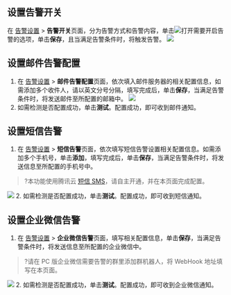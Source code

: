 ## 设置告警开关
在 [告警设置](https://console.cloud.tencent.com/dsaudit/alarm) > **告警开关**页面，分为告警方式和告警内容，单击![](https://qcloudimg.tencent-cloud.cn/raw/bbf5f1acff38eab9f0a0e37b292d1bde.png)打开需要开启告警的选项，单击**保存**，且当满足告警条件时，将触发告警。
![](https://qcloudimg.tencent-cloud.cn/raw/dd6f27fd29b3d8d9a0c37d74cb3febd3.png)
## 设置邮件告警配置
1. 在 [告警设置](https://console.cloud.tencent.com/dsaudit/alarm) > **邮件告警配置**页面，依次填入邮件服务器的相关配置信息，如需添加多个收件人，请以英文分号分隔，填写完成后，单击**保存**，当满足告警条件时，将发送邮件至所配置的邮箱中。
![](https://qcloudimg.tencent-cloud.cn/raw/8fbf28be7f6a2b2c31e00557f1676584.png)
2. 如需检测是否配置成功，单击**测试**。配置成功，即可收到邮件通知。

## 设置短信告警
1. 在 [告警设置](https://console.cloud.tencent.com/dsaudit/alarm) > **短信告警**页面，依次填写短信告警设置相关配置信息。如需添加多个手机号，单击**添加**，填写完成后，单击**保存**，当满足告警条件时，将发送信息至所配置的手机号中。
>?本功能使用腾讯云 [短信 SMS](https://cloud.tencent.com/document/product/382)，请自主开通，并在本页面完成配置。
>
![](https://qcloudimg.tencent-cloud.cn/raw/f5ae7aaf4a14473aa84250bd4246c120.png)
2. 如需检测是否配置成功，单击**测试**。配置成功，即可收到短信通知。

## 设置企业微信告警
1. 在 [告警设置](https://console.cloud.tencent.com/dsaudit/alarm) > **企业微信告警**页面，填写相关配置信息，单击**保存**，当满足告警条件时，将发送信息至所配置的企业微信中。
>?请在 PC 版企业微信需要告警的群里添加群机器人，将 WebHook 地址填写在本页面。
>
![](https://qcloudimg.tencent-cloud.cn/raw/ae67924a2e37684d1bb7ea543c0f35ad.png)
2. 如需检测是否配置成功，单击**测试**。配置成功，即可收到企业微信通知。
